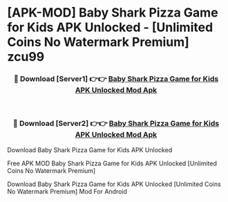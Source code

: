 # [APK-MOD] Baby Shark Pizza Game for Kids APK Unlocked - [Unlimited Coins No Watermark Premium] zcu99



<div align="center">
<h3>🔴 Download [Server1] 👉👉 <a href="https://momento.my/?title=Baby_Shark_Pizza_Game_for_Kids_APK_Unlocked">Baby Shark Pizza Game for Kids APK Unlocked Mod Apk</a></h3><br>

<h3>🔴 Download [Server2] 👉👉 <a href="https://momento.my/?title=Baby_Shark_Pizza_Game_for_Kids_APK_Unlocked">Baby Shark Pizza Game for Kids APK Unlocked Mod Apk</a></h3>
</div>



Download Baby Shark Pizza Game for Kids APK Unlocked 

Free APK MOD Baby Shark Pizza Game for Kids APK Unlocked [Unlimited Coins No Watermark Premium]

Download Baby Shark Pizza Game for Kids APK Unlocked [Unlimited Coins No Watermark Premium] Mod For Android
